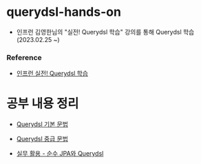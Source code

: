 # querydsl-hands-on

- 인프런 김영한님의 "실전! Querydsl 학습" 강의를 통해 Querydsl 학습 (2023.02.25 ~)

### Reference
- [인프런 실전! Querydsl 학습](https://www.inflearn.com/course/querydsl-%EC%8B%A4%EC%A0%84)

# 공부 내용 정리

- [Querydsl 기본 문법](docs/basic.md) 

- [Querydsl 중급 문법](docs/advance.md) 

- [실무 활용 - 순수 JPA와 Querydsl](docs/pratice-1.md) 